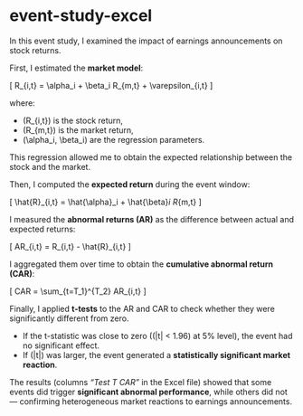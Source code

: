 # event-study-excel

In this event study, I examined the impact of earnings announcements on stock returns.  

First, I estimated the **market model**:  

\[
R_{i,t} = \alpha_i + \beta_i R_{m,t} + \varepsilon_{i,t}
\]

where:  
- \(R_{i,t}\) is the stock return,  
- \(R_{m,t}\) is the market return,  
- \(\alpha_i, \beta_i\) are the regression parameters.  

This regression allowed me to obtain the expected relationship between the stock and the market.  

Then, I computed the **expected return** during the event window:  

\[
\hat{R}_{i,t} = \hat{\alpha}_i + \hat{\beta}_i R_{m,t}
\]

I measured the **abnormal returns (AR)** as the difference between actual and expected returns:  

\[
AR_{i,t} = R_{i,t} - \hat{R}_{i,t}
\]

I aggregated them over time to obtain the **cumulative abnormal return (CAR)**:  

\[
CAR = \sum_{t=T_1}^{T_2} AR_{i,t}
\]

Finally, I applied **t-tests** to the AR and CAR to check whether they were significantly different from zero.  

- If the t-statistic was close to zero (\(|t| < 1.96\) at 5% level), the event had no significant effect.  
- If \(|t|\) was larger, the event generated a **statistically significant market reaction**.  

The results (columns *“Test T CAR”* in the Excel file) showed that some events did trigger **significant abnormal performance**, while others did not — confirming heterogeneous market reactions to earnings announcements.
